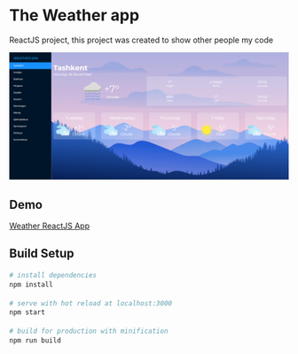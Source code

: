 # The Weather app
ReactJS project, this project was created to show other people my code

![](https://github.com/BaxaDeveloper/baxadeveloper.github.io/blob/main/docs/weather-app.png?raw=true)

## Demo
[Weather ReactJS App](https://baxadeveloper.github.io/weather-app/)
## Build Setup
``` bash
# install dependencies
npm install

# serve with hot reload at localhost:3000
npm start

# build for production with minification
npm run build
```
